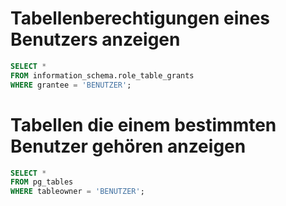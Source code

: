 # Tabellenberechtigungen eines Benutzers anzeigen
``` SQL
SELECT *
FROM information_schema.role_table_grants 
WHERE grantee = 'BENUTZER';
```

# Tabellen die einem bestimmten Benutzer gehören anzeigen
``` SQL
SELECT *
FROM pg_tables 
WHERE tableowner = 'BENUTZER';
```
